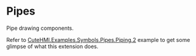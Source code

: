 # Pipes

Pipe drawing components.

Refer to [CuteHMI.Examples.Symbols.Pipes.Piping.2](../../Examples/Symbols/Pipes/Piping.2/) example to get some glimpse of what this
extension does.
